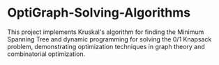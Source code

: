 # OptiGraph-Solving-Algorithms
This project implements Kruskal's algorithm for finding the Minimum Spanning Tree and dynamic programming for solving the 0/1 Knapsack problem, demonstrating optimization techniques in graph theory and combinatorial optimization.
